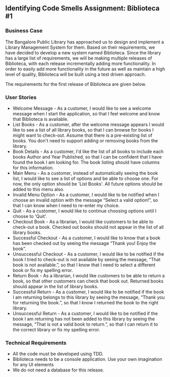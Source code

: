 ## Identifying Code Smells Assignment: Biblioteca #1

### Business Case
The Bangalore Public Library has approached us to design and implement a Library Management System for them. Based on their requirements, we have decided to develop a new system named Biblioteca. Since the library has a large list of requirements, we will be making multiple releases of Biblioteca, with each release incrementally adding more functionality.
In order to easily add more functionality in the future as well as maintain a high level of quality, Biblioteca will be built using a test driven approach.

The requirements for the first release of Biblioteca are given below.

### User Stories

- Welcome Message  - As a customer, I would like to see a welcome message when I start the application, so that I feel welcome and know that Biblioteca is available.
- List Books - As a customer, after the welcome message appears I would like to see a list of all library books, so that I can browse for books I might want to check-out. Assume that there is a pre-existing list of books. You don't need to support adding or removing books from the library.
- Book Details - As a customer, I'd like the list of all books to include each books Author and Year Published, so that I can be confident that I have found the book I am looking for. The book listing should have columns for this information.
- Main Menu  - As a customer, instead of automatically seeing the book list, I would like to see a list of options and be able to choose one. For now, the only option should be 'List Books'. All future options should be added to this menu also.
- Invalid Menu Option - As a customer, I would like to be notified when I choose an invalid option with the message “Select a valid option!”, so that I can know when I need to re-enter my choice.
- Quit - As a customer, I would like to continue choosing options until I choose to 'Quit'.
- Checkout Book - As a librarian, I would like customers to be able to check-out a book. Checked out books should not appear in the list of all library books.
- Successful Checkout - As a customer, I would like to know that a book has been checked out by seeing the message “Thank you! Enjoy the book”.
- Unsuccessful Checkout - As a customer, I would like to be notified if the book I tried to check-out is not available by seeing the message, “That book is not available.”, so that I know that I need to select a different book or fix my spelling error.
- Return Book - As a librarian, I would like customers to be able to return a book, so that other customers can check that book out. Returned books should appear in the list of library books.
- Successful Return - As a customer, I would like to be notified if the book I am returning belongs to this library by seeing the message, “Thank you for returning the book.”, so that I know I returned the book to the right library.
- Unsuccessful Return - As a customer, I would like to be notified if the book I am returning has not been added to this library by seeing the message, “That is not a valid book to return.”, so that I can return it to the correct library or fix my spelling error.

### Technical Requirements
- All the code must be developed using TDD.
- Biblioteca needs to be a console application. Use your own imagination for any UI elements
- We do not need a database for this release.

